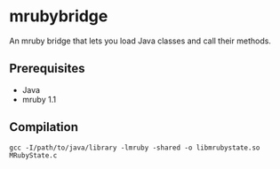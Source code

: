# mrubybridge
An mruby bridge that lets you load Java classes and call their methods.

## Prerequisites
* Java
* mruby 1.1

## Compilation
`gcc -I/path/to/java/library -lmruby -shared -o libmrubystate.so MRubyState.c`
